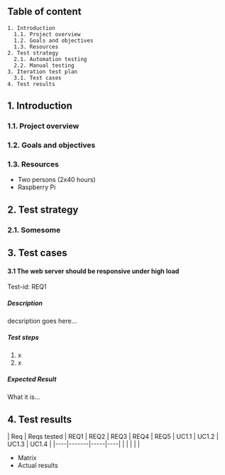 ## Table of content
```
1. Introduction
  1.1. Project overview
  1.2. Goals and objectives
  1.3. Resources
2. Test strategy
  2.1. Automation testing
  2.2. Manual testing
3. Iteration test plan
  3.1. Test cases
4. Test results
```

## 1. Introduction

### 1.1. Project overview

### 1.2. Goals and objectives

### 1.3. Resources

* Two persons (2x40 hours)
* Raspberry Pi

## 2. Test strategy

### 2.1. Somesome

## 3. Test cases

#### 3.1 The web server should be responsive under high load
Test-id: REQ1

##### Description
decsription goes here...

##### Test steps

1. x
2. x

##### Expected Result
What it is...

## 4. Test results

| Req | Reqs tested | REQ1 | REQ2 | REQ3 | REQ4 | REQ5 | UC1.1 | UC1.2 | UC1.3 | UC1.4 |
|----|-------|-----|----|
| | | | |

* Matrix
* Actual results

